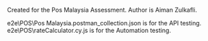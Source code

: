 Created for the Pos Malaysia Assessment. 
Author is Aiman Zulkafli.

e2e\POS\Pos Malaysia.postman_collection.json is for the API testing.
e2e\POS\rateCalculator.cy.js is for the Automation testing.
